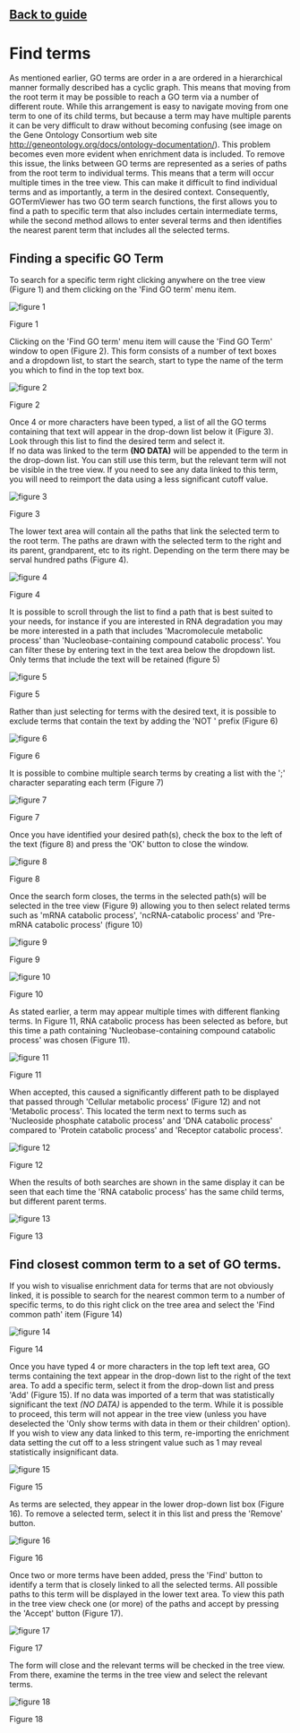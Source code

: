 ## [Back to guide](/guide/readme.md)

# Find terms

As mentioned earlier, GO terms are order in a are ordered in a hierarchical manner formally described has a cyclic graph. This means that moving from the root term it may be possible to reach a GO term via a number of different route. While this arrangement is easy to navigate moving from one term to one of its child terms, but because a term may have multiple parents it can be very difficult to draw without becoming confusing (see image on the  Gene Ontology Consortium web site http://geneontology.org/docs/ontology-documentation/). This problem becomes even more evident when enrichment data is included. To remove this issue, the links between GO terms are represented as a series of paths from the root term to individual terms. This means that a term will occur multiple times in the tree view. This can make it difficult to find individual terms and as importantly, a term in the desired context. Consequently, GOTermViewer has two GO term search functions, the first allows you to find a path to specific term that also includes certain intermediate terms, while the second method allows to enter several terms and then identifies the nearest parent term that includes all the selected terms. 

## Finding a specific GO Term

 To search for a specific term right clicking anywhere on the tree view (Figure 1) and them clicking on the 'Find GO term' menu item.

![figure 1](images/figF1.jpg?raw=true "Figure 1")

Figure 1

Clicking on the 'Find GO term' menu item will cause the 'Find GO Term' window to open (Figure 2). This form consists of a number of text boxes and a dropdown list, to start the search, start to type the name of the term you which to find in the top text box.   

![figure 2](images/figf2.jpg?raw=true "Figure 2")

Figure 2

Once 4 or more characters have been typed, a list of all the GO terms containing that text will appear in the drop-down list below it (Figure 3). Look through this list to find the desired term and select it.  
If no data was linked to the term __(NO DATA)__ will be appended to the term in the drop-down list. You can still use this term, but the relevant term will not be visible in the tree view. If you need to see any data linked to this term, you will need to reimport the data using a less significant cutoff value.

![figure 3](images/figf3.jpg?raw=true "Figure 3")

Figure 3

The lower text area will contain all the paths that link the selected term to the root term. The paths are drawn with the selected term to the right and its parent, grandparent, etc to its right. Depending on the term there may be serval hundred paths (Figure 4).

![figure 4](images/figf4.jpg?raw=true "Figure 4")

Figure 4

It is possible to scroll through the list to find a path that is best suited to your needs, for instance if you are interested in RNA degradation you may be more interested in a path that includes 'Macromolecule metabolic process' than 'Nucleobase-containing compound catabolic process'. You can filter these by entering text in the text area below the dropdown list. Only terms that include the text will be retained (figure 5)

![figure 5](images/figf5b.jpg?raw=true "Figure 5")

Figure 5

Rather than just selecting for terms with the desired text, it is possible to exclude terms that contain the text by adding the 'NOT ' prefix (Figure 6)

![figure 6](images/figf5a.jpg?raw=true "Figure 6")

Figure 6

It is possible to combine multiple search terms by creating a list with the ';' character separating each term (Figure 7)

![figure 7](images/figf5c.jpg?raw=true "Figure 7")

Figure 7

Once you have identified your desired path(s), check the box to the left of the text (figure 8) and press the 'OK' button to close the window.

![figure 8](images/figf6.jpg?raw=true "Figure 8")

Figure 8

Once the search form closes, the terms in the selected path(s) will be selected in the tree view (Figure 9) allowing you to then select related terms such as 'mRNA catabolic process', 'ncRNA-catabolic process' and 'Pre-mRNA catabolic process' (figure 10)

![figure 9](images/figf7.jpg?raw=true "Figure 9")

Figure 9

![figure 10](images/figf8.jpg?raw=true "Figure 10")

Figure 10

As stated earlier, a term may appear multiple times with different flanking terms. In Figure 11, RNA catabolic process has been selected as before, but this time a path containing 'Nucleobase-containing compound catabolic process' was chosen (Figure 11).  

![figure 11](images/figf9.jpg?raw=true "Figure 11")

Figure 11

When accepted, this caused a significantly different path to be displayed that passed through 'Cellular metabolic process' (Figure 12) and not 'Metabolic process'. This located the term next to terms such as 'Nucleoside phosphate catabolic process' and 'DNA catabolic process' compared to 'Protein catabolic process' and 'Receptor catabolic process'.

![figure 12](images/figf10.jpg?raw=true "Figure 12")

Figure 12

When the results of both searches are shown in the same display it can be seen that each time the 'RNA catabolic process' has the same child terms, but different parent terms.

![figure 13](images/figf11.jpg?raw=true "Figure 13")

Figure 13

## Find closest common term to a set of GO terms.

If you wish to visualise enrichment data for terms that are not obviously linked, it is possible to search for the nearest common term to a number of specific terms, to do this right click on the tree area and select the 'Find common path' item (Figure 14)

![figure 14](images/figf12.jpg?raw=true "Figure 14")

Figure 14

Once you have typed 4 or more characters in the top left text area, GO terms containing the text appear in the drop-down list to the right of the text area. To add a specific term, select it from the drop-down list and press 'Add' (Figure 15). If no data was imported of a term that was statistically significant the text _(NO DATA)_ is appended to the term. While it is possible to proceed, this term will not appear in the tree view (unless you have deselected the 'Only show terms with data in them or their children' option). If you wish to view any data linked to this term, re-importing the enrichment data setting the cut off to a less stringent value such as 1 may reveal statistically insignificant data.

![figure 15](images/figf15.jpg?raw=true "Figure 15")

Figure 15

As terms are selected, they appear in the lower drop-down list box (Figure 16). To remove a selected term, select it in this list and press the 'Remove' button.

![figure 16](images/figf16.jpg?raw=true "Figure 16")

Figure 16

Once two or more terms have been added, press the 'Find' button to identify a term that is closely linked to all the selected terms. All possible paths to this term will be displayed in the lower text area. To view this path in the tree view check one (or more) of the paths and accept by pressing the 'Accept' button (Figure 17).

![figure 17](images/figf17.jpg?raw=true "Figure 17")

Figure 17

The form will close and the relevant terms will be checked in the tree view. From there, examine the terms in the tree view and select the relevant terms.

![figure 18](images/figf18.jpg?raw=true "Figure 18")

Figure 18

